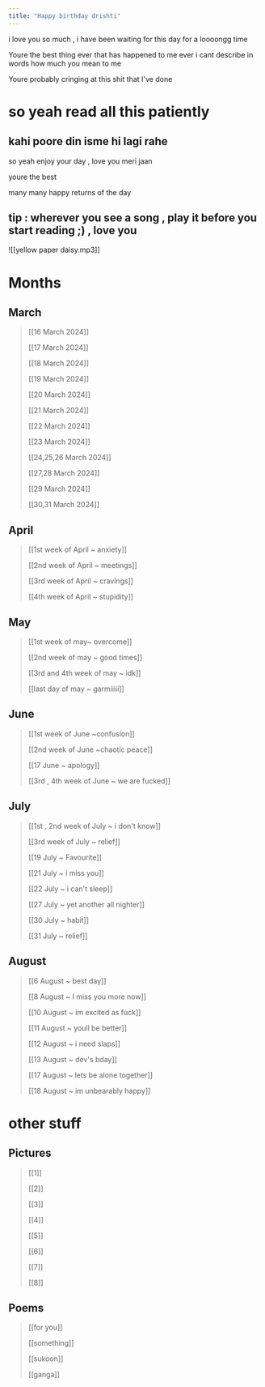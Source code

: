```yaml
---
title: "Happy birthday drishti"
---
```

 i love you so much , i have been waiting for this day for a loooongg time

Youre the best thing ever that has happened to me ever
i cant describe in words how much you mean to me 

Youre probably cringing at this shit that I've done 

# **so yeah read all this patiently** 
## kahi poore din isme hi lagi rahe

so yeah enjoy your day , love you meri jaan

youre the best

many many happy returns of the day


tip : wherever you see a song , play it before you start reading ;) , love you
--
![[yellow paper daisy.mp3]]
# Months 

## March

>[[16 March 2024]]
>
>[[17 March 2024]]
>
>[[18 March 2024]]
>
>[[19 March 2024]]
>
>[[20 March 2024]]
>
>[[21 March 2024]]
>
>[[22 March 2024]]
>
>[[23 March 2024]]
>
>[[24,25,26 March 2024]]
>
>[[27,28 March 2024]]
>
>[[29 March 2024]]
>
>[[30,31 March 2024]]
## April

>[[1st week of April ~ anxiety]]
>
>[[2nd week of April ~ meetings]]
>
>[[3rd week of April ~ cravings]]
>
>[[4th week of April ~ stupidity]]
## May

>[[1st week of may~ overcome]]
>
>[[2nd week of may ~ good times]]
>
>[[3rd and 4th week of may ~ idk]]
>
>[[last day of may ~ garmiiiii]]
## June

>[[1st week of June ~confusion]]
>
>[[2nd week of June ~chaotic peace]]
>
>[[17 June ~ apology]]
>
>[[3rd , 4th week of June ~ we are fucked]]
## July

>[[1st , 2nd week of July ~ i don't know]]
>
>[[3rd week of July ~ relief]]
>
>[[19 July ~ Favourite]]
>
>[[21 July ~ i miss you]]
>
>[[22 July ~ i can't sleep]]
>
>[[27 July ~ yet another all nighter]]
>
>[[30 July ~ habit]]
>
>[[31 July ~ relief]]
## August

>[[6 August ~ best day]]
>
>[[8 August ~ I miss you more now]]
>
>[[10 August ~ im excited as fuck]]
>
>[[11 August ~ youll be better]]
>
>[[12 August ~ i need slaps]]
>
>[[13 August ~ dev's bday]]
>
>[[17 August ~ lets be alone together]]
>
>[[18 August ~ im unbearably happy]]

# other stuff 

## Pictures

>[[1]]
>
>[[2]]
>
>[[3]]
>
>[[4]]
>
>[[5]]
>
>[[6]]
>
>[[7]]
>
>[[8]]


## Poems

>[[for you]]
>
>[[something]]
>
>[[sukoon]]
>
>[[ganga]]

